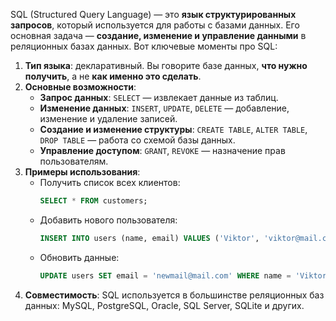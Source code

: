 SQL (Structured Query Language) — это **язык структурированных запросов**, который используется для работы с базами данных. Его основная задача — **создание, изменение и управление данными** в реляционных базах данных.
Вот ключевые моменты про SQL:
1. **Тип языка**: декларативный. Вы говорите базе данных, **что нужно получить**, а не **как именно это сделать**.
2. **Основные возможности**:
    - **Запрос данных**: `SELECT` — извлекает данные из таблиц.
    - **Изменение данных**: `INSERT`, `UPDATE`, `DELETE` — добавление, изменение и удаление записей.
    - **Создание и изменение структуры**: `CREATE TABLE`, `ALTER TABLE`, `DROP TABLE` — работа со схемой базы данных.
    - **Управление доступом**: `GRANT`, `REVOKE` — назначение прав пользователям.
3. **Примеры использования**:
    - Получить список всех клиентов:
        ```sql
        SELECT * FROM customers;
        ```
    - Добавить нового пользователя:
        ```sql
        INSERT INTO users (name, email) VALUES ('Viktor', 'viktor@mail.com');
        ```
    - Обновить данные:
        ```sql
        UPDATE users SET email = 'newmail@mail.com' WHERE name = 'Viktor';
        ```
4. **Совместимость**: SQL используется в большинстве реляционных баз данных: MySQL, PostgreSQL, Oracle, SQL Server, SQLite и других.